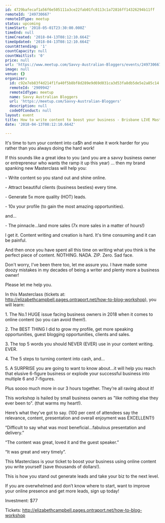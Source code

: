 ```yaml
---
id: 4729bafecaf1a56f6e505111a3ce22fab01fc0113c1a72816ff14326294b11ff
remoteId: '249730667'
remoteIdType: meetup
status: upcoming
timeStart: '2018-05-01T23:30:00.000Z'
timeEnd: null
timeCreated: '2018-04-13T08:12:10.664Z'
timeUpdated: '2018-04-13T08:12:10.664Z'
countAttending: '1'
countCapacity: null
countWaitlist: '0'
price: null
url: 'https://www.meetup.com/Savvy-Australian-Bloggers/events/249730667/'
image: null
venue: {}
organizer:
  id: c92e7eb83f4d214f1fa40f5b8bf8d289e9d69d031ca3d53fa8db5de5e2a85c14
  remoteId: '2909942'
  remoteIdType: meetup
  name: Savvy Australian Bloggers
  url: 'https://meetup.com/Savvy-Australian-Bloggers'
  description: null
  codeOfConduct: null
layout: event
title: How to write content to boost your business - Brisbane LIVE Masterclass
date: '2018-04-13T08:12:10.664Z'

---
```

<p>It's time to turn your content into ca$h and make it work harder for you rather than you always doing the hard work!</p> <p>If this sounds like a great idea to you (and you are a savvy business owner or entrepreneur who wants the ramp it up this year) ... then my brand spanking new Masterclass will help you:</p> <p>- Write content so you stand out and shine online.</p> <p>- Attract beautiful clients (business besties) every time.</p> <p>- Generate 5x more quality (HOT) leads.</p> <p>- 10x your profile (to gain the most amazing opportunities).</p> <p>and...</p> <p>- The pinnacle...land more sales (7x more sales in a matter of hours!)</p> <p>I get it. Content writing and creation is hard. It's time consuming and it can be painful.</p> <p>And then once you have spent all this time on writing what you think is the perfect piece of content. NOTHING. NADA. ZIP. Zero. Sad face.</p> <p>Don't worry, I've been there too, let me assure you. I have made some doozy mistakes in my decades of being a writer and plenty more a business owner!</p> <p>Please let me help you.</p> <p>In this Masterclass (tickets at: <a href="http://elizabethcampbell.pages.ontraport.net/how-to-blog-workshop" class="linkified">http://elizabethcampbell.pages.ontraport.net/how-to-blog-workshop</a>), you will learn:</p> <p>1. The No.1 HUGE issue facing business owners in 2018 when it comes to online content (so you can avoid them!).</p> <p>2. The BEST THING I did to grow my profile, get more speaking opportunities, guest blogging opportunities, clients and sales.</p> <p>3. The top 5 words you should NEVER (EVER) use in your content writing. EVER.</p> <p>4. The 5 steps to turning content into cash, and...</p> <p>5. A SURPRISE you are going to want to know about...it will help you reach that elusive 6-figure business or explode your successful business into multiple 6 and 7-figures.</p> <p>Plus soooo much more in our 3 hours together. They’re all raving about it!</p> <p>This workshop is hailed by small business owners as "like nothing else they ever been to". (that warms my heart!).</p> <p>Here’s what they’ve got to say. (100 per cent of attendees say the relevance, content, presentation and overall enjoyment was EXCELLENT!)</p> <p>“Difficult to say what was most beneficial…fabulous presentation and delivery.”</p> <p>“The content was great, loved it and the guest speaker.”</p> <p>“It was great and very timely”.</p> <p>This Masterclass is your ticket to boost your business using online content you write yourself (save thousands of dollars!).</p> <p>This is how you stand out generate leads and take your biz to the next level.</p> <p>If you are overwhelmed and don’t know where to start, want to improve your online presence and get more leads, sign up today!</p> <p>Investment: $77</p> <p>Tickets: <a href="http://elizabethcampbell.pages.ontraport.net/how-to-blog-workshop" class="linkified">http://elizabethcampbell.pages.ontraport.net/how-to-blog-workshop</a></p>
